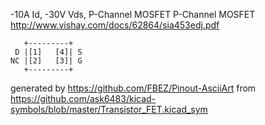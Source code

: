 -10A Id, -30V Vds, P-Channel MOSFET
P-Channel MOSFET
http://www.vishay.com/docs/62864/sia453edj.pdf


	   +---------+
	 D |[1]   [4]| S
	NC |[2]   [3]| G
	   +---------+


generated by https://github.com/FBEZ/Pinout-AsciiArt from https://github.com/ask6483/kicad-symbols/blob/master/Transistor_FET.kicad_sym